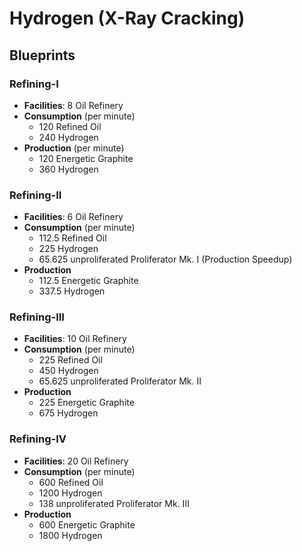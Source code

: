 # Hydrogen (X-Ray Cracking)

## Blueprints

### Refining-I

- **Facilities**: 8 Oil Refinery
- **Consumption** (per minute)
	- 120 Refined Oil
	- 240 Hydrogen
- **Production** (per minute)
	- 120 Energetic Graphite
	- 360 Hydrogen

### Refining-II

- **Facilities**: 6 Oil Refinery
- **Consumption** (per minute)
	- 112.5 Refined Oil
	- 225 Hydrogen
	- 65.625 unproliferated Proliferator Mk. I (Production Speedup)
- **Production**
	- 112.5 Energetic Graphite
	- 337.5 Hydrogen

### Refining-III

- **Facilities**: 10 Oil Refinery
- **Consumption** (per minute)
	- 225 Refined Oil
	- 450 Hydrogen
	- 65.625 unproliferated Proliferator Mk. II
- **Production**
	- 225 Energetic Graphite
	- 675 Hydrogen

### Refining-IV

- **Facilities**: 20 Oil Refinery
- **Consumption** (per minute)
	- 600 Refined Oil
	- 1200 Hydrogen
	- 138 unproliferated Proliferator Mk. III
- **Production**
	- 600 Energetic Graphite
	- 1800 Hydrogen
